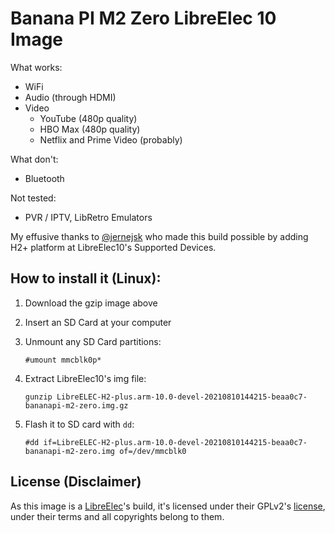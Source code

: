 # Banana PI M2 Zero LibreElec 10 Image

What works:

- WiFi
- Audio (through HDMI)
- Video
  - YouTube (480p quality)
  - HBO Max (480p quality)
  - Netflix and Prime Video (probably)

What don't:

- Bluetooth

Not tested:

- PVR / IPTV, LibRetro Emulators

My effusive thanks to [@jernejsk](https://github.com/jernejsk) who made this build possible by adding H2+ platform at LibreElec10's Supported Devices.

## How to install it (Linux):

1. Download the gzip image above
2. Insert an SD Card at your computer
3. Unmount any SD Card partitions:

    `#umount mmcblk0p*`
    
4. Extract LibreElec10's img file:

    `gunzip LibreELEC-H2-plus.arm-10.0-devel-20210810144215-beaa0c7-bananapi-m2-zero.img.gz`

5. Flash it to SD card with `dd`:

    `#dd if=LibreELEC-H2-plus.arm-10.0-devel-20210810144215-beaa0c7-bananapi-m2-zero.img of=/dev/mmcblk0`

## License (Disclaimer)

As this image is a [LibreElec](https://github.com/LibreELEC)'s build, it's licensed under their GPLv2's [license](https://github.com/LibreELEC/LibreELEC.tv/tree/master/licenses), under their terms and all copyrights belong to them.
